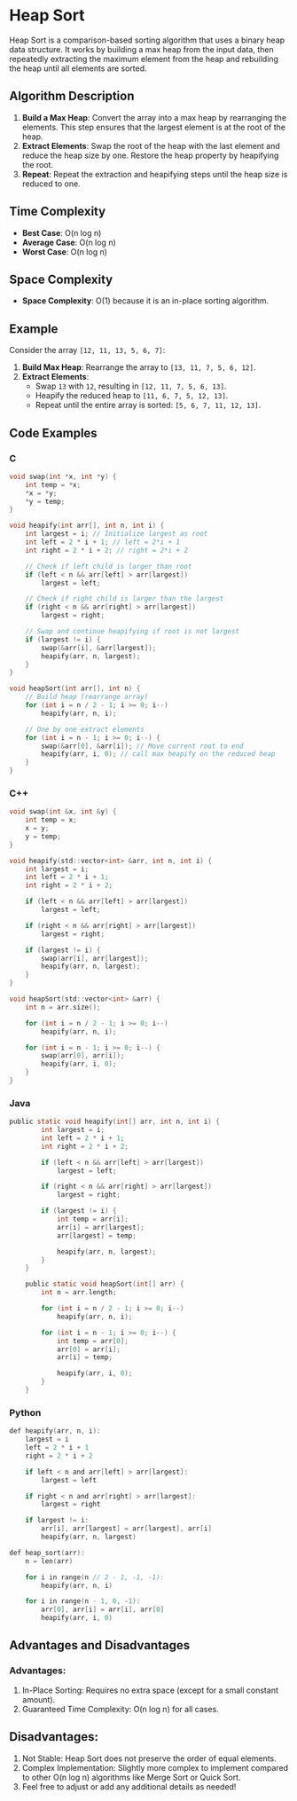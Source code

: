 # Heap Sort

Heap Sort is a comparison-based sorting algorithm that uses a binary heap data structure. It works by building a max heap from the input data, then repeatedly extracting the maximum element from the heap and rebuilding the heap until all elements are sorted.

## Algorithm Description

1. **Build a Max Heap**: Convert the array into a max heap by rearranging the elements. This step ensures that the largest element is at the root of the heap.
2. **Extract Elements**: Swap the root of the heap with the last element and reduce the heap size by one. Restore the heap property by heapifying the root.
3. **Repeat**: Repeat the extraction and heapifying steps until the heap size is reduced to one.

## Time Complexity

- **Best Case**: O(n log n)
- **Average Case**: O(n log n)
- **Worst Case**: O(n log n)

## Space Complexity

- **Space Complexity**: O(1) because it is an in-place sorting algorithm.

## Example

Consider the array `[12, 11, 13, 5, 6, 7]`:

1. **Build Max Heap**: Rearrange the array to `[13, 11, 7, 5, 6, 12]`.
2. **Extract Elements**:
   - Swap `13` with `12`, resulting in `[12, 11, 7, 5, 6, 13]`.
   - Heapify the reduced heap to `[11, 6, 7, 5, 12, 13]`.
   - Repeat until the entire array is sorted: `[5, 6, 7, 11, 12, 13]`.

## Code Examples

### C

```c
void swap(int *x, int *y) {
    int temp = *x;
    *x = *y;
    *y = temp;
}

void heapify(int arr[], int n, int i) {
    int largest = i; // Initialize largest as root
    int left = 2 * i + 1; // left = 2*i + 1
    int right = 2 * i + 2; // right = 2*i + 2

    // Check if left child is larger than root
    if (left < n && arr[left] > arr[largest])
        largest = left;

    // Check if right child is larger than the largest
    if (right < n && arr[right] > arr[largest])
        largest = right;

    // Swap and continue heapifying if root is not largest
    if (largest != i) {
        swap(&arr[i], &arr[largest]);
        heapify(arr, n, largest);
    }
}

void heapSort(int arr[], int n) {
    // Build heap (rearrange array)
    for (int i = n / 2 - 1; i >= 0; i--)
        heapify(arr, n, i);

    // One by one extract elements
    for (int i = n - 1; i >= 0; i--) {
        swap(&arr[0], &arr[i]); // Move current root to end
        heapify(arr, i, 0); // call max heapify on the reduced heap
    }
}
```

### C++

```c
void swap(int &x, int &y) {
    int temp = x;
    x = y;
    y = temp;
}

void heapify(std::vector<int> &arr, int n, int i) {
    int largest = i;
    int left = 2 * i + 1;
    int right = 2 * i + 2;

    if (left < n && arr[left] > arr[largest])
        largest = left;

    if (right < n && arr[right] > arr[largest])
        largest = right;

    if (largest != i) {
        swap(arr[i], arr[largest]);
        heapify(arr, n, largest);
    }
}

void heapSort(std::vector<int> &arr) {
    int n = arr.size();

    for (int i = n / 2 - 1; i >= 0; i--)
        heapify(arr, n, i);

    for (int i = n - 1; i >= 0; i--) {
        swap(arr[0], arr[i]);
        heapify(arr, i, 0);
    }
}
```

### Java

```c
public static void heapify(int[] arr, int n, int i) {
        int largest = i;
        int left = 2 * i + 1;
        int right = 2 * i + 2;

        if (left < n && arr[left] > arr[largest])
            largest = left;

        if (right < n && arr[right] > arr[largest])
            largest = right;

        if (largest != i) {
            int temp = arr[i];
            arr[i] = arr[largest];
            arr[largest] = temp;

            heapify(arr, n, largest);
        }
    }

    public static void heapSort(int[] arr) {
        int n = arr.length;

        for (int i = n / 2 - 1; i >= 0; i--)
            heapify(arr, n, i);

        for (int i = n - 1; i >= 0; i--) {
            int temp = arr[0];
            arr[0] = arr[i];
            arr[i] = temp;

            heapify(arr, i, 0);
        }
    }
```

### Python

```c
def heapify(arr, n, i):
    largest = i
    left = 2 * i + 1
    right = 2 * i + 2

    if left < n and arr[left] > arr[largest]:
        largest = left

    if right < n and arr[right] > arr[largest]:
        largest = right

    if largest != i:
        arr[i], arr[largest] = arr[largest], arr[i]
        heapify(arr, n, largest)

def heap_sort(arr):
    n = len(arr)

    for i in range(n // 2 - 1, -1, -1):
        heapify(arr, n, i)

    for i in range(n - 1, 0, -1):
        arr[0], arr[i] = arr[i], arr[0]
        heapify(arr, i, 0)
```

## Advantages and Disadvantages

### Advantages:
1. In-Place Sorting: Requires no extra space (except for a small constant amount).
2. Guaranteed Time Complexity: O(n log n) for all cases.

## Disadvantages:
1. Not Stable: Heap Sort does not preserve the order of equal elements.
2. Complex Implementation: Slightly more complex to implement compared to other O(n log n) algorithms like Merge Sort or Quick Sort.
3. Feel free to adjust or add any additional details as needed!
